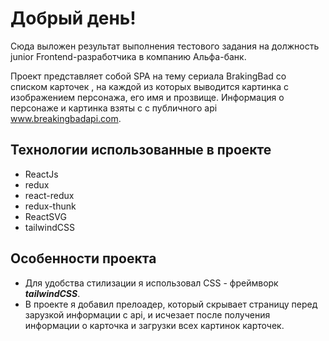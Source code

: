 # Добрый день! 

Сюда выложен результат выполнения тестового задания на должность junior Frontend-разработчика
в компанию Альфа-банк.

Проект представляет собой SPA на тему сериала BrakingBad со списком карточек , на каждой
из которых выводится картинка c изображением персонажа, его имя и прозвище.
Информация о персонаже и картинка взяты с с публичного api www.breakingbadapi.com.

## Технологии использованные в проекте
+ ReactJs
+ redux
+ react-redux
+ redux-thunk
+ ReactSVG
+ tailwindCSS


## Особенности проекта
* Для удобства стилизации я использовал CSS - фреймворк ***tailwindCSS***.
* В проекте я добавил прелоадер, который скрывает страницу перед зарузкой информации с api,
и исчезает после получения информации о карточка и загрузки всех картинок карточек.